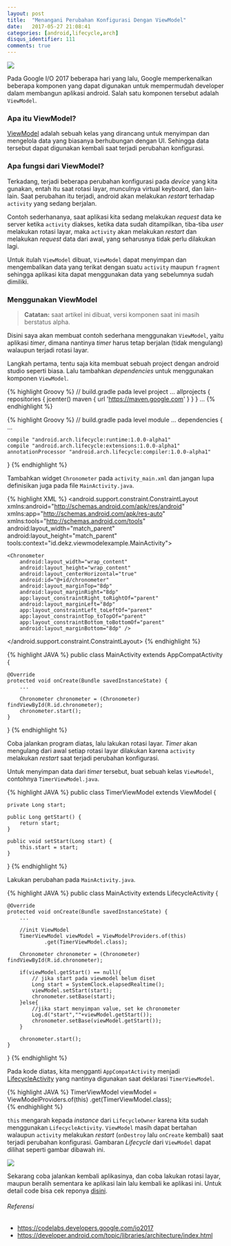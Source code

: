 ```yaml
---
layout: post
title:  "Menangani Perubahan Konfigurasi Dengan ViewModel"
date:   2017-05-27 21:08:41
categories: [android,lifecycle,arch]
disqus_identifier: 111
comments: true
---
```


![](https://s23.postimg.org/cuw1hnv63/Screenshot_052717_090000_PM.jpg/)

Pada Google I/O 2017 beberapa hari yang lalu, Google memperkenalkan beberapa komponen yang dapat digunakan untuk mempermudah developer dalam membangun aplikasi android. Salah satu komponen tersebut adalah `ViewModel`.

<!--more-->

### Apa itu ViewModel?

[ViewModel][ViewModel] adalah sebuah kelas yang dirancang untuk menyimpan dan mengelola data yang biasanya berhubungan dengan UI. Sehingga data tersebut dapat digunakan kembali saat terjadi perubahan konfigurasi.

### Apa fungsi dari ViewModel?

Terkadang, terjadi beberapa perubahan konfigurasi pada *device* yang kita gunakan, entah itu saat rotasi layar, munculnya virtual keyboard, dan lain-lain. Saat perubahan itu terjadi, android akan melakukan *restart* terhadap `activity` yang sedang berjalan.

Contoh sederhananya, saat aplikasi kita sedang melakukan *request* data ke server ketika `activity` diakses, ketika data sudah ditampilkan, tiba-tiba *user* melakukan rotasi layar, maka `activity` akan melakukan *restart* dan melakukan *request* data dari awal, yang seharusnya tidak perlu dilakukan lagi.

Untuk itulah `ViewModel` dibuat, `ViewModel` dapat menyimpan dan mengembalikan data yang terikat dengan suatu `activity` maupun `fragment` sehingga aplikasi kita dapat menggunakan data yang sebelumnya sudah dimiliki.

### Menggunakan ViewModel

> **Catatan:** saat artikel ini dibuat, versi komponen saat ini masih berstatus alpha.

Disini saya akan membuat contoh sederhana menggunakan `ViewModel`, yaitu aplikasi *timer*, dimana nantinya *timer* harus tetap berjalan (tidak mengulang) walaupun terjadi rotasi layar.

Langkah pertama, tentu saja kita membuat sebuah project dengan android studio seperti biasa. Lalu tambahkan *dependencies* untuk menggunakan komponen `ViewModel`.

{% highlight Groovy %}
// build.gradle pada level project
...
allprojects {
    repositories {
        jcenter()
        maven { url 'https://maven.google.com' }
    }
}
...
{% endhighlight %}

{% highlight Groovy %}
// build.gradle pada level module
...
dependencies {
    ...

    compile "android.arch.lifecycle:runtime:1.0.0-alpha1"
    compile "android.arch.lifecycle:extensions:1.0.0-alpha1"
    annotationProcessor "android.arch.lifecycle:compiler:1.0.0-alpha1"
}
{% endhighlight %}

Tambahkan widget `Chronometer` pada `activity_main.xml` dan jangan lupa definisikan juga pada file `MainActivity.java`.

{% highlight XML %}
<android.support.constraint.ConstraintLayout xmlns:android="http://schemas.android.com/apk/res/android"
    xmlns:app="http://schemas.android.com/apk/res-auto"
    xmlns:tools="http://schemas.android.com/tools"
    android:layout_width="match_parent"
    android:layout_height="match_parent"
    tools:context="id.dekz.viewmodelexample.MainActivity">

    <Chronometer
        android:layout_width="wrap_content"
        android:layout_height="wrap_content"
        android:layout_centerHorizontal="true"
        android:id="@+id/chronometer"
        android:layout_marginTop="8dp"
        android:layout_marginRight="8dp"
        app:layout_constraintRight_toRightOf="parent"
        android:layout_marginLeft="8dp"
        app:layout_constraintLeft_toLeftOf="parent"
        app:layout_constraintTop_toTopOf="parent"
        app:layout_constraintBottom_toBottomOf="parent"
        android:layout_marginBottom="8dp" />

</android.support.constraint.ConstraintLayout>
{% endhighlight %}

{% highlight JAVA %}
public class MainActivity extends AppCompatActivity {

    @Override
    protected void onCreate(Bundle savedInstanceState) {
        ...

        Chronometer chronometer = (Chronometer) findViewById(R.id.chronometer);
        chronometer.start();
    }
}
{% endhighlight %}

Coba jalankan program diatas, lalu lakukan rotasi layar. *Timer* akan mengulang dari awal setiap rotasi layar dilakukan karena `activity` melakukan *restart* saat terjadi perubahan konfigurasi.

Untuk menyimpan data dari *timer* tersebut, buat sebuah kelas `ViewModel`, contohnya `TimerViewModel.java`.

{% highlight JAVA %}
public class TimerViewModel extends ViewModel {

    private Long start;

    public Long getStart() {
        return start;
    }

    public void setStart(Long start) {
        this.start = start;
    }
}
{% endhighlight %}

Lakukan perubahan pada `MainActivity.java`.

{% highlight JAVA %}
public class MainActivity extends LifecycleActivity {

    @Override
    protected void onCreate(Bundle savedInstanceState) {
        ...

        //init ViewModel
        TimerViewModel viewModel = ViewModelProviders.of(this)
                .get(TimerViewModel.class);

        Chronometer chronometer = (Chronometer) findViewById(R.id.chronometer);

        if(viewModel.getStart() == null){
            // jika start pada viewmodel belum diset
            Long start = SystemClock.elapsedRealtime();
            viewModel.setStart(start);
            chronometer.setBase(start);
        }else{
            //jika start menyimpan value, set ke chronometer
            Log.d("start",""+viewModel.getStart());
            chronometer.setBase(viewModel.getStart());
        }

        chronometer.start();
    }
}
{% endhighlight %}

Pada kode diatas, kita mengganti `AppCompatActivity` menjadi [LifecycleActivity][LifecycleActivity] yang nantinya digunakan saat deklarasi `TimerViewModel`. 

{% highlight JAVA %}
TimerViewModel viewModel = ViewModelProviders.of(this)
                .get(TimerViewModel.class);      
{% endhighlight %}

`this` mengarah kepada *instance* dari `LifecycleOwner` karena kita sudah menggunakan `LifecycleActivity`. `ViewModel` masih dapat bertahan walaupun `activity` melakukan *restart* (`onDestroy` lalu `onCreate` kembali) saat terjadi perubahan konfigurasi. Gambaran *Lifecycle* dari `ViewModel` dapat dilihat seperti gambar dibawah ini.

![](https://developer.android.com/images/topic/libraries/architecture/viewmodel-lifecycle.png)

Sekarang coba jalankan kembali aplikasinya, dan coba lakukan rotasi layar, maupun beralih sementara ke aplikasi lain lalu kembali ke aplikasi ini. Untuk detail code bisa cek reponya [disini][repo].

###### Referensi

- https://codelabs.developers.google.com/io2017
- https://developer.android.com/topic/libraries/architecture/index.html


[repo]: https://github.com/dekzitfz/ViewModelExample
[LifecycleActivity]: https://developer.android.com/reference/android/arch/lifecycle/LifecycleActivity.html
[ViewModel]: https://developer.android.com/topic/libraries/architecture/viewmodel.html